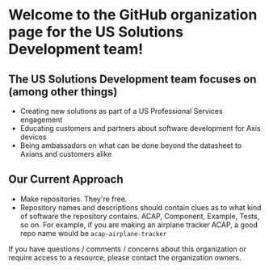 # Welcome to the GitHub organization page for the US Solutions Development team!

## The US Solutions Development team focuses on (among other things)
* Creating new solutions as part of a US Professional Services engagement
* Educating customers and partners about software development for Axis devices
* Being ambassadors on what can be done beyond the datasheet to Axians and customers alike

## Our Current Approach
* Make repositories.  They're free.
* Repository names and descriptions should contain clues as to what kind of software the repository contains.  ACAP, Component, Example, Tests, so on.  For example, if you are making an airplane tracker ACAP, a good repo name would be ```acap-airplane-tracker```


If you have questions / comments / concerns about this organization or require access to a resource, please contact the organization owners.
